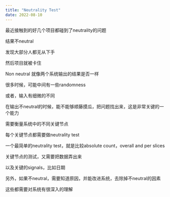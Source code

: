 ```yaml
---
title: "Neutrality Test"
date: 2022-08-10
---
```


最近接触到的好几个项目都碰到了neutrality的问题

结果不neutral

发现大部分人都无从下手

然后项目就被卡住

Non neutral 就像两个系统输出的结果是否一样

很多时候，可能中间有一些randomness

或者，输入有细微的不同

在输出不neutral的时候，能不能够顺藤摸瓜，把问题找出来，这是非常关键的一个能力

需要衡量系统中的不同关键节点

每个关键节点都需要做neutrality test

一个最简单的neutrality test，就是比较absolute count，overall and per slices

关键节点的测试，又需要把数据弄出来

以及关键的signals，比如日期

另外，如果不neutral，需要知道原因，并能改进系统，去除掉不neutral的因素

这些都需要对系统有很深入的理解
